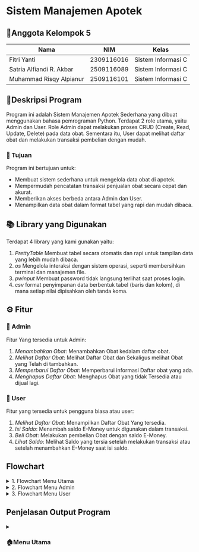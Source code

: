# Sistem Manajemen Apotek

## 👥Anggota Kelompok 5
| Nama                      | NIM           | Kelas              |
|---------------------------|---------------|--------------------|
| Fitri Yanti               | 2309116016    | Sistem Informasi C |
| Satria Alfiandi R. Akbar  | 2509116089    | Sistem Informasi C |
| Muhammad Risqy Alpianur   | 2509116101    | Sistem Informasi C |

## 📄Deskripsi Program
Program ini adalah Sistem Manajemen Apotek Sederhana yang dibuat menggunakan bahasa pemrograman Python. Terdapat 2 role utama, yaitu Admin dan User.
Role Admin dapat melakukan proses CRUD (Create, Read, Update, Delete) pada data obat. Sementara itu, User dapat melihat daftar obat dan melakukan transaksi pembelian dengan mudah.

### 🎯 Tujuan
Program ini bertujuan untuk:
- Membuat sistem sederhana untuk mengelola data obat di apotek.
- Mempermudah pencatatan transaksi penjualan obat secara cepat dan akurat.
- Memberikan akses berbeda antara Admin dan User.
- Menampilkan data obat dalam format tabel yang rapi dan mudah dibaca.

## 📚 Library yang Digunakan
Terdapat 4 library yang kami gunakan yaitu:
1. *PrettyTable* Membuat tabel secara otomatis dan rapi untuk tampilan data yang lebih mudah dibaca.
2. *os* Mengelola interaksi dengan sistem operasi, seperti membersihkan terminal dan manajemen file.
3. *pwinput* Membuat password tidak langsung terlihat saat proses login.
4. *csv* format penyimpanan data berbentuk tabel (baris dan kolom), di mana setiap nilai dipisahkan oleh tanda koma.
## ⚙️ Fitur
### 🔧 Admin
Fitur Yang tersedia untuk Admin:
1. *Menambahkan Obat*: Menambahkan Obat kedalam daftar obat.
2. *Melihat Daftar Obat*: Melihat Daftar Obat dan Sekaligus melihat Obat yang Telah di tambahkan.
3. *Memperbarui Daftar Obat*: Memperbarui informasi Daftar obat yang ada.
4. *Menghapus Daftar Obat*: Menghapus Obat yang tidak Tersedia atau dijual lagi.
### 👤 User
Fitur yang tersedia untuk pengguna biasa atau user:
1. *Melihat Daftar Obat*: Menampilkan Daftar Obat Yang tersedia.
2. *Isi Saldo*: Menambah saldo E-Money untuk digunakan dalam transaksi.
3. *Beli Obat*: Melakukan pembelian Obat dengan saldo E-Money.
4. *Lihat Saldo*: Melihat Saldo yang tersia setelah melakukan transaksi atau setelah menambahkan E-Money saat isi saldo.
## Flowchart
<details>
  <summary>1. Flowchart Menu Utama</summary>
<img width="1305" height="1265" alt="Menu utama pa ddp drawio" src="https://github.com/user-attachments/assets/e13ef3c4-3528-4112-bb0d-657f02b4357b" />
</details>

<details>
  <summary>2. Flowchart Menu Admin</summary>
<img width="1496" height="2121" alt="Menu admin pa ddp drawio" src="https://github.com/user-attachments/assets/f5b97230-db3b-4357-9001-a9611b542de4" />
</details>

<details>
  <summary>3. Flowchart Menu User</summary>
<img width="915" height="1595" alt="Menu user pa ddp drawio" src="https://github.com/user-attachments/assets/7d5c9dc7-55b1-422d-94ac-b8e9ff1471e1" />
</details>

## Penjelasan Output Program
<details>
<summary><h3>🏠Menu Utama</h3></summary>
<img width="669" height="242" alt="Screenshot 2025-10-26 221114" src="https://github.com/user-attachments/assets/f4e3211b-3976-4432-959b-465eb85843fb" />

Tampilan yang pertama kali muncul saat menjalankan program adalah menu utama. Disini terdapat 3 pilihan yaitu Login, Registrasi dan Keluar.

<details>

<details>
<summary><h3>🔑Menu Login</h3></summary>
   
### Login Admin
<img width="593" height="118" alt="Screenshot 2025-10-26 221930" src="https://github.com/user-attachments/assets/36efdb7c-f4c2-4e8d-abca-07080f51e07e" />

Jika ingin masuk ke menu admin masukkan:

username: admin

password: 12345678

Jika benar, tekan enter untuk melanjutkan ke menu.

<img width="445" height="107" alt="Screenshot 2025-10-26 222218" src="https://github.com/user-attachments/assets/f1d4e365-1a50-4935-bf0b-3197b49d24f0" />

jika ada kesalahan dalam memasukan username atau password maka harus mengisi ulang username atau password agar bisa masuk kedalam menu admin.

### Login User
<img width="538" height="136" alt="Screenshot 2025-10-26 223400" src="https://github.com/user-attachments/assets/bd2ca894-c4db-42b1-a1a9-8b926dbb85f1" />

untuk login sebagai user sendiri kita di wajibkan register terlebih dahulu.

contoh:

Username : Kiwah

Password :12345678

Jika benar, tekan enter untuk melanjutkan ke menu

<img width="563" height="121" alt="Screenshot 2025-10-26 223322" src="https://github.com/user-attachments/assets/21fe0eeb-3eb2-4915-a745-e52f508ae474" />

jika ada kesalahan dalam memasukan username atau password maka harus mengisi ulang username atau password agar bisa masuk kedalam menu user.

### Registrasi
<img width="506" height="56" alt="Screenshot 2025-10-26 223904" src="https://github.com/user-attachments/assets/641bd900-f4ca-4264-b537-67603bca6a2e" />

Jika nomor 2 yang diinput di menu utama, maka akan di arahkan untuk registrasi telebih dahulu untuk membuat akun. Pertama masukkan nama akun yang ingin di registrasi.

<img width="718" height="148" alt="Screenshot 2025-10-26 224104" src="https://github.com/user-attachments/assets/ef4449fa-f3d3-4fee-9eaf-6713bc87e863" />

Username tidak boleh lebih dari 10 kata

<img width="463" height="40" alt="Screenshot 2025-10-26 224213" src="https://github.com/user-attachments/assets/bd4878af-9c26-434e-9aa6-08b394eb701b" />

Lalu masukkan password

<img width="710" height="130" alt="Screenshot 2025-10-26 224137" src="https://github.com/user-attachments/assets/4aba6b49-6e74-4d5e-8e62-91271fb96e97" />

untuk password sendiri tidak boleh kurang dari 8 kata.

<img width="378" height="128" alt="Screenshot 2025-10-26 224253" src="https://github.com/user-attachments/assets/e795767e-f441-4c60-9b8d-9ec9548a35aa" />

Jika berhasil maka akan muncul pesan di atas. Tekan enter untuk lanjut.

### Keluar Program
<img width="676" height="89" alt="Screenshot 2025-10-26 224844" src="https://github.com/user-attachments/assets/f5710208-bece-452f-a8b4-aafeb3a9211b" />

Jika nomor 3 yang di input di menu utama, maka program akan berhenti dan menampilkan pesan di atas.

</details>

<details>
<summary><h3>🔧Menu Admin</h3></summary>
<img width="593" height="118" alt="Screenshot 2025-10-26 221930" src="https://github.com/user-attachments/assets/4d39140f-1d5b-4c3e-be10-358f1eff66ac" />

Jika ingin masuk ke menu admin masukkan:

username: admin

password: 12345678

Jika benar, tekan enter untuk melanjutkan ke menu.

<img width="688" height="250" alt="Screenshot 2025-10-26 230225" src="https://github.com/user-attachments/assets/f6b62653-a4fe-40e6-8b72-02b26aaad636" />

Berikut tampilan Menu admin

### Tambah Obat
<img width="540" height="36" alt="Screenshot 2025-10-26 225344" src="https://github.com/user-attachments/assets/4fd53736-7bba-4764-85ff-a210be12c777" />

Jika nomor 1 yang diinput maka akan masuk ke menu menambahkan Obat. Masukkan ID Obat.

<img width="715" height="207" alt="Screenshot 2025-10-26 225400" src="https://github.com/user-attachments/assets/48fd39f6-520a-45e1-8d63-628d59f91fba" />

Jika ID telah terdaftar makan harus memilih ID Lain

<img width="451" height="32" alt="Screenshot 2025-10-26 225429" src="https://github.com/user-attachments/assets/545240a5-ecc8-4fef-9f6d-a795a055eca0" />

Lalu Masukan nama Obat yang ingin di tambahkan.

<img width="753" height="210" alt="Screenshot 2025-10-26 225442" src="https://github.com/user-attachments/assets/47f11a3d-8c17-429f-af1e-96a5b986cd95" />

Nama Obat tidak Boleh Kosong.

<img width="452" height="29" alt="Screenshot 2025-10-26 225512" src="https://github.com/user-attachments/assets/49c2702c-1cd8-4009-9e02-ed52a000f4d1" />

Jika nama Obat sudah diinput maka diarahkan untuk memasukkan harga Obat.

<img width="730" height="193" alt="Screenshot 2025-10-26 225537" src="https://github.com/user-attachments/assets/13aa115d-633f-43b3-9453-055a53e7ada6" />

Harga Obat Tidak Boleh Berupa huruf jika memasukan huruf makan otomatis program akan masuk ke menu admin

<img width="467" height="39" alt="Screenshot 2025-10-26 225617" src="https://github.com/user-attachments/assets/251ce305-737d-4e6c-b1b7-38f99021c332" />

Jika Harga obat sudah diinput Maka diarahkan untuk memasukan Stok Obat

<img width="725" height="192" alt="Screenshot 2025-10-26 225633" src="https://github.com/user-attachments/assets/ea192b06-da11-4506-b959-b294f3e80ddf" />

Stok Obat Tidak Boleh Berupa huruf jika memasukan huruf makan otomatis program akan masuk ke menu admin

<img width="607" height="26" alt="Screenshot 2025-10-26 225659" src="https://github.com/user-attachments/assets/17d8f668-7e3b-421a-8716-4bf487681102" />

Jika Stock obat sudah diinput Maka diarahkan untuk memasukan Tingkatan Obat Yaitu Biasa Atau Keras.

<img width="733" height="182" alt="Screenshot 2025-10-26 225716" src="https://github.com/user-attachments/assets/b6d36e24-1df0-4aa9-a9ac-1041ef78cf24" />

Jika memasukan selain pilihan maka akan otomatis program akan masuk ke menu admin

<img width="731" height="284" alt="Screenshot 2025-10-26 225802" src="https://github.com/user-attachments/assets/61daa9ac-2628-49dc-bad6-34fa4aee645c" />

Jika tingkatan obat telah di tambahkan maka Obat akan terdaftar.


### Lihat Obat

<img width="632" height="426" alt="Screenshot 2025-10-26 231620" src="https://github.com/user-attachments/assets/bf67c3b4-9c47-4c23-b2f0-a86e3ff265fd" />

Jika nomor 2 yang diinput maka akan menampilkan apa saja Obat Yang tersedia dengan tabel yang rapi. Tekan enter untuk melanjutkan.

### Ubah/Perbarui Obat
<img width="568" height="65" alt="Screenshot 2025-10-26 231635" src="https://github.com/user-attachments/assets/4e2e30f1-4383-4851-8e7b-2cc0f5e5a511" />

Jika nomor 3 yang diinput maka akan mengupdet atau menubah Data Obat,Masukan ID obat yang ingin di udah

<img width="778" height="214" alt="Screenshot 2025-10-26 231701" src="https://github.com/user-attachments/assets/9e7982e7-e472-4917-ad0a-c22fa5e27210" />

Apabila memasukkan ID Obat yang tidak ada, maka akan menampilkan pesan diatas

<img width="550" height="25" alt="Screenshot 2025-10-26 231729" src="https://github.com/user-attachments/assets/d5ef8447-769d-434d-9555-5c2b49f47601" />

Jika sudah memasukkan nama produk yang ingin di perbarui, lanjut memasukkan nama obat yang baru. Kosongkan jika tidak jadi mengubah.h.

<img width="562" height="26" alt="Screenshot 2025-10-26 231734" src="https://github.com/user-attachments/assets/a6657253-0758-4043-8bf6-1388f7480a59" />

lanjut memasukkan harga obat yang baru. Kosongkan jika tidak jadi mengubah.

<img width="664" height="23" alt="Screenshot 2025-10-26 231741" src="https://github.com/user-attachments/assets/b69426b1-7ad4-4915-ba72-03a4bc2080a9" />

lanjut memasukkan jumlah obat yang baru. Kosongkan jika tidak jadi mengubah.

<img width="738" height="25" alt="Screenshot 2025-10-26 231751" src="https://github.com/user-attachments/assets/31cff1bd-df04-4519-ab20-663e04e89086" />

lanjut memasukkan tingkatan obat yang baru. Kosongkan jika tidak jadi mengubah.

<img width="762" height="294" alt="Screenshot 2025-10-26 231811" src="https://github.com/user-attachments/assets/98b3f835-f6ee-4d5f-91b0-c3ab553a718d" />

Jika berhasil maka akan menampilkan pesan di atas. Tekan enter untuk lanjut.

### Hapus Obat
<img width="471" height="52" alt="Screenshot 2025-10-26 232747" src="https://github.com/user-attachments/assets/3e64edc0-4c05-4912-8c8c-699dab374fc3" />

Jika nomor 4 yang diinput maka akan masuk ke menu menghapus produk. Masukkan ID Obat yang ingin dihapus

<img width="468" height="163" alt="Screenshot 2025-10-26 232736" src="https://github.com/user-attachments/assets/67b2f98e-2fbe-4ec6-87d5-0d39909788f9" />

Jika berhasil  maka akan menampilkan pesan diatas yang berarti produk sudah dihapus.

</details>

<details>
<summary><h3>👤Menu User</h3></summary>

### Lihat/Tampilkan Data Obat

<img width="833" height="622" alt="image" src="https://github.com/user-attachments/assets/f136f0f2-7c95-444e-a88a-057b0dcc2c2e" />
Menampilkan seluruh data obat dalam bentuk tabel rapi menggunakan PrettyTable. Tujuannya agar User dan Admin dapat melihat daftar obat yang tersedia beserta harganya dan stoknya.

### Isi Saldo

<img width="725" height="329" alt="image" src="https://github.com/user-attachments/assets/e1b1c1fe-c234-4171-b374-dee122c68d11" />

User dapat menambah saldo dengan Batasan Minimal Rp10.000 dan Maksimal Rp5.000.000. Jika ingin menambahkan saldo klik pilihan 2 dan masukkan jumlah saldo yang ingin ditambahkan.

### Lihat Saldo

<img width="781" height="260" alt="image" src="https://github.com/user-attachments/assets/737af675-547b-4ec2-ad7d-336612bfb1c0" />

Jika user ingin melihat jumlah saldonya, klik pilihan 4, maka akan ditampilkan terkait jumlah saldo user tersebut.
